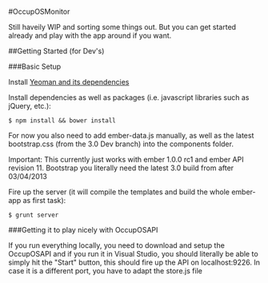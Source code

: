 #OccupOSMonitor

Still haveily WIP and sorting some things out. But you can get started already and play with the app around if you want.

##Getting Started (for Dev's)

###Basic Setup

Install [Yeoman and its dependencies](http://yeoman.io/)

Install dependencies as well as packages (i.e. javascript libraries such as jQuery, etc.):

```
$ npm install && bower install
```

For now you also need to add ember-data.js manually, as well as the latest bootstrap.css (from the 3.0 Dev branch) into the components folder.

Important: This currently just works with ember 1.0.0 rc1 and ember API revision 11. Bootstrap you literally need the latest 3.0 build from after 03/04/2013

Fire up the server (it will compile the templates and build the whole ember-app as first task):

```
$ grunt server
```

###Getting it to play nicely with OccupOSAPI

If you run everything locally, you need to download and setup the OccupOSAPI and if you run it in Visual Studio, you should literally be able to simply
hit the "Start" button, this should fire up the API on localhost:9226. In case it is a different port, you have to adapt the store.js file
